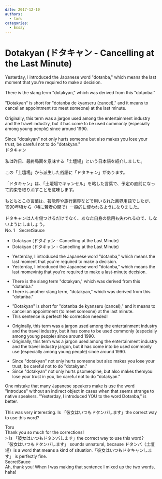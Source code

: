 ```yaml
---
date: 2017-12-10
authors:
  - toru
categories:
  - Essay
---
```


<h1 id="subject_show">Dotakyan (ドタキャン - Cancelling at the Last Minute)</h1>
<div class="date" hidden>Dec 10, 2017 10:10</div>
<div id="post"><div id="body_show_ori">
Yesterday, I introduced the Japanese word "dotanba," which means the last moment that you're required to make a decision.<br/><br/>There is the slang term "dotakyan," which was derived from this "dotanba."<br/><br/>"Dotakyan" is short for "dotanba de kyanseru (cancel)," and it means to cancel an appointment (to meet someone) at the last minute.<br/><br/>Originally, this term was a jargon used among the entertainment industry and the travel industry, but it has come to be used commonly (especially among young people) since around 1990.<br/><br/>Since "dotakyan" not only hurts someone but also makes you lose your trust, be careful not to do "dotakyan."
</div></div>

<!-- more -->

<div id="post_ja"><div id="body_show_mo">
ドタキャン<br/><br/>私は昨日、最終局面を意味する「土壇場」という日本語を紹介しました。<br/><br/>この「土壇場」から派生した俗語に「ドタキャン」があります。<br/><br/>「ドタキャン」は、「土壇場でキャンセル」を略した言葉で、予定の直前になって約束を取り消すことを意味します。<br/><br/>もともとこの言葉は、芸能界や旅行業界などで用いられた業界用語でしたが、1990年頃から（特に若者の間で）一般的に使われるようになりました。<br/><br/>ドタキャンは人を傷つけるだけでなく、あなた自身の信用も失われるので、しないようにしましょう。
</div></div>
<div id="block"><div class="first_name"> No. 1　<span class="just_name">SecretSauce</span></div><div id="block2">
<ul class="correction_field">
<li class="incorrect">Dotakyan (ドタキャン - Cancelling at the Last Minute)</li>
<li class="corrected correct">
Dotakyan (ドタキャン - Cancelling at the Last Minute)
</li>
</ul>
<ul class="correction_field">
<li class="incorrect">Yesterday, I introduced the Japanese word "dotanba," which means the last moment that you're required to make a decision.</li>
<li class="corrected correct">
Yesterday, I introduced the Japanese word "dotanba," which means <span class="f_gray"><span class="sline">t</span></span>h<span class="f_gray"><span class="sline">e l</span></span>a<span class="f_gray"><span class="sline">st mome</span></span><span class="f_red">vi</span>n<span class="f_gray"><span class="sline">t</span></span><span class="f_red">g</span> t<span class="f_gray"><span class="sline">hat y</span></span>o<span class="f_gray"><span class="sline">u're</span></span> <span class="f_gray"><span class="sline">required to </span></span>make a <span class="f_red">last-minute </span>decision.
</li>
</ul>
<ul class="correction_field">
<li class="incorrect">There is the slang term "dotakyan," which was derived from this "dotanba."</li>
<li class="corrected correct">
There is <span class="f_red">ano</span>the<span class="f_red">r</span> slang term<span class="f_red">,</span> "dotakyan," which was derived from <span class="f_gray"><span class="sline">this </span></span>"dotanba."
</li>
</ul>
<ul class="correction_field">
<li class="incorrect">"Dotakyan" is short for "dotanba de kyanseru (cancel)," and it means to cancel an appointment (to meet someone) at the last minute.</li>
<li class="corrected perfect">This sentence is perfect! No correction needed!</li>
</ul>
<ul class="correction_field">
<li class="incorrect">Originally, this term was a jargon used among the entertainment industry and the travel industry, but it has come to be used commonly (especially among young people) since around 1990.</li>
<li class="corrected correct">
Originally, this term was <span class="f_gray"><span class="sline">a jargon us</span></span>e<span class="f_gray"><span class="sline">d amo</span></span>n<span class="f_gray"><span class="sline">g </span></span>t<span class="f_gray"><span class="sline">h</span></span>e<span class="f_gray"><span class="sline"> ente</span></span>rtainment <span class="f_gray"><span class="sline">industry </span></span>and t<span class="f_gray"><span class="sline">he t</span></span>ravel industry<span class="f_red"> jargon</span>, but it has come <span class="f_red">in</span>to <span class="f_gray"><span class="sline">be used </span></span>common<span class="f_gray"><span class="sline">ly</span></span> <span class="f_red">use </span>(especially among young people) since around 1990.
</li>
</ul>
<ul class="correction_field">
<li class="incorrect">Since "dotakyan" not only hurts someone but also makes you lose your trust, be careful not to do "dotakyan."</li>
<li class="corrected correct">
Since "dotakyan" not only hurts <span class="f_red">p</span><span class="f_gray"><span class="sline">som</span></span>eo<span class="f_red">pl</span><span class="f_gray"><span class="sline">n</span></span>e<span class="f_red">,</span> but also makes <span class="f_red">them</span><span class="f_gray"><span class="sline">you</span></span> lose <span class="f_gray"><span class="sline">your </span></span>trust<span class="f_red"> in you</span>, be careful not to do "dotakyan."
</li>
</ul>
<p class="comment_small">
 One mistake that many Japanese speakers make is use the word "introduce" without an indirect object in cases when that seems strange to native speakers. "Yesterday, I introduced YOU to the word Dotanba," is better.
 <br/>
 <br/>
 This was very interesting. Is 「彼女はいつもドタンバします」the correct way to use this word?
</p>

</div><div class="name"><span class="just_name">Toru</span><br>
Thank you so much for the corrections!<br/>&gt; Is 「彼女はいつもドタンバします」the correct way to use this word?<br/>「彼女はいつもドタンバします」 sounds unnatural, because ドタンバ（土壇場）is a word that means a kind of situation.「彼女はいつもドタキャンします」 is perfectly fine.
</div>
<div class="name"><span class="just_name">SecretSauce</span><br>
Ah, thank you! When I was making that sentence I mixed up the two words, haha!
</div>
</div>

